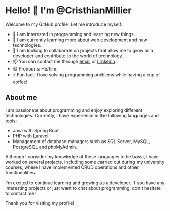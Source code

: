 # Hello! 👋 I'm @CristhianMillier

Welcome to my GitHub profile! Let me introduce myself:

- 👀 I am interested in programming and learning new things.
- 🌱 I am currently learning more about web development and new technologies.
- 💞️ I am looking to collaborate on projects that allow me to grow as a developer and contribute to the world of technology.
- 📫 You can contact me through [email](millierflores123@gmail.com) or [LinkedIn](www.linkedin.com/in/cristhian-millier-flores-pasapera-206683281).
- 😄 Pronouns: He/him.
- ⚡ Fun fact: I love solving programming problems while having a cup of coffee!

## About me

I am passionate about programming and enjoy exploring different technologies. Currently, I have experience in the following languages and tools:

- Java with Spring Boot
- PHP with Laravel
- Management of database managers such as SQL Server, MySQL, PostgreSQL and phpMyAdmin.

Although I consider my knowledge of these languages to be basic, I have worked on several projects, including some carried out during my university courses, where I have implemented CRUD operations and other functionalities.

I'm excited to continue learning and growing as a developer. If you have any interesting projects or just want to chat about programming, don't hesitate to contact me!

Thank you for visiting my profile!

